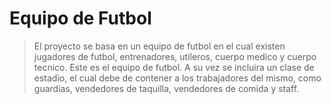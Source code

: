 # Equipo de Futbol
> El proyecto se basa en un equipo de futbol en el cual existen jugadores de futbol, entrenadores, utileros, cuerpo medico y cuerpo tecnico. Este es el equipo de futbol. A su vez se incluira un clase de estadio, el cual debe de contener a los trabajadores del mismo, como guardias, vendedores de taquilla, vendedores de comida y staff.
